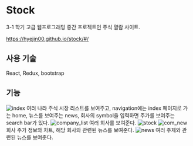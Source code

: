 # Stock

3-1 학기 고급 웹프로그래밍 중간 프로젝트인 주식 열람 사이트.

https://hyejin00.github.io/stock/#/
## 사용 기술
React, Redux, bootstrap
## 기능
![index](https://user-images.githubusercontent.com/44718809/98692572-9f60bc80-23b2-11eb-8b09-2a2028e49ee5.PNG)
여러 나라 주식 시장 리스트를 보여주고, navigation에는 index 페이지로 가는 home, 뉴스를 보여주는 news, 회사의 symbol을 입력하면 주가를 보여주는 search bar가 있다.
![company_list](https://user-images.githubusercontent.com/44718809/98693329-7d1b6e80-23b3-11eb-805f-17a0d4a3a869.PNG)
여러 회사를 보여준다.
![stock](https://user-images.githubusercontent.com/44718809/98693386-8efd1180-23b3-11eb-8a05-ea628b37d91b.PNG)
![com_new](https://user-images.githubusercontent.com/44718809/98693410-98867980-23b3-11eb-8c3a-cdfc9aeea7b2.PNG)
회사 주가 정보와 차트, 해당 회사와 관련된 뉴스를 보여준다.
![news](https://user-images.githubusercontent.com/44718809/98693428-a20fe180-23b3-11eb-9d41-5359514f7909.PNG)
여러 주제와 관련된 뉴스를 보여준다.
